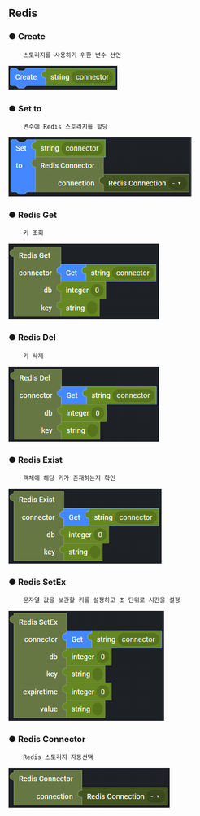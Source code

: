## Redis

### ● Create

        스토리지를 사용하기 위한 변수 선언

![](../../img/assets/image%20%28244%29.png)

### ● Set to

        변수에 Redis 스토리지를 할당

![](../../img/assets/image%20%28286%29.png)

### ● Redis Get

        키 조회

![](../../img/assets/image%20%28307%29.png)

### ● Redis Del

        키 삭제

![](../../img/assets/image%20%28268%29.png)

### ● Redis Exist

        객체에 해당 키가 존재하는지 확인

![](../../img/assets/image%20%28280%29.png)

### ● Redis SetEx

        문자열 값을 보관할 키를 설정하고 초 단위로 시간을 설정

![](../../img/assets/image%20%28318%29.png)

### ● Redis Connector

        Redis 스토리지 자동선택

![](../../img/assets/image%20%28308%29.png)
